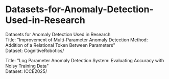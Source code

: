 # Datasets-for-Anomaly-Detection-Used-in-Research
Datasets for Anomaly Detection Used in Research  
Title: "Improvement of Multi-Parameter Anomaly Detection Method: Addition of a Relational Token Between Parameters"  
Dataset: CognitiveRobotics/  
    
Title: "Log Parameter Anomaly Detection System: Evaluating Accuracy with Noisy Training Data"  
Dataset: ICCE2025/  
